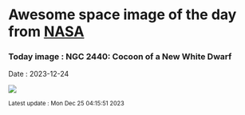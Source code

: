 
# Awesome space image of the day from [NASA](https://api.nasa.gov/)

### Today image : NGC 2440: Cocoon of a New White Dwarf
Date : 2023-12-24

![](https://apod.nasa.gov/apod/image/2312/ngc2440e_hst_960.jpg)

<small>Latest update : Mon Dec 25 04:15:51 2023</small>
        